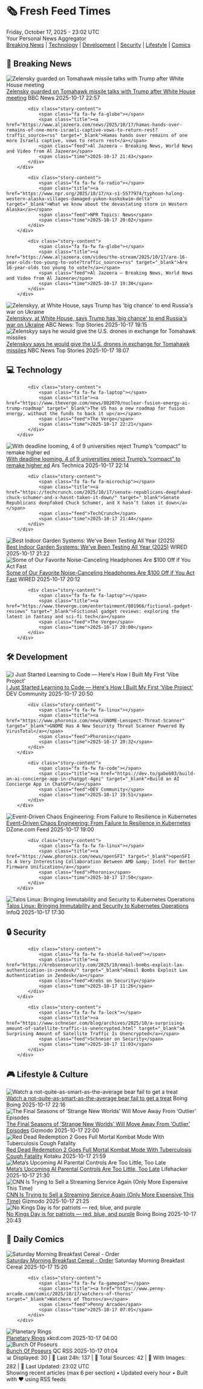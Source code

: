 <!-- Processing 54 RSS feeds at 2025-10-17 23:01:52 UTC -->
<!-- Processing: XKCD -->
<!-- Processing: Dilbert -->
<!-- Processing: Girl Genius -->
<!-- Processing: Dinosaur Comics -->
<!-- Processing: CNN Top Stories -->
<!-- Processing: CNN Breaking News -->
<!-- Processing: BBC World News -->
<!-- Processing: BBC Breaking News -->
<!-- Processing: Al Jazeera Breaking News -->
<!-- Processing: CBC News -->
<!-- Error processing https://rss.cbc.ca/lineup/topstories.xml: The read operation timed out -->
<!-- Processing: NBC News Breaking -->
<!-- Processing: Guardian World News -->
<!-- Processing: Sky News World -->
<!-- Processing: The Verge -->
<!-- Processing: Ars Technica -->
<!-- Processing: O'Reilly Radar -->
<!-- Processing: Slashdot -->
<!-- Processing: Lobsters Python -->
<!-- Processing: Hacker News -->
<!-- Processing: Phoronix Linux News -->
<!-- Processing: OMG! Ubuntu -->
<!-- Processing: Linux.com -->
<!-- Processing: Red Hat Blog -->
<!-- Processing: Ubuntu Blog -->
<!-- Processing: GitLab Blog -->
<!-- Processing: InfoQ -->
<!-- Processing: Martin Fowler -->
<!-- Processing: Gizmodo -->
<!-- Processing: Kotaku -->
<!-- Processing: Boing Boing -->
<!-- Processing: Krebs on Security -->
<!-- Generated 6 new posts out of 31 feeds processed -->
<div class="newspaper-header">
    <h1 class="newspaper-title">🗞️ Fresh Feed Times</h1>
    <div class="newspaper-date">Friday, October 17, 2025 - 23:02 UTC</div>
    <div class="newspaper-subtitle">Your Personal News Aggregator</div>
</div>

<div class="newspaper-nav">
    <a href="#breaking">Breaking News</a> |
    <a href="#tech">Technology</a> |
    <a href="#dev">Development</a> |
    <a href="#security">Security</a> |
    <a href="#lifestyle">Lifestyle</a> |
    <a href="#webcomics">Comics</a>
</div>

<div class="news-section breaking-news" id="breaking">
<h2 class="section-header">🚨 Breaking News</h2>
<div class="stories-container">
<div class="story">
            <img src="https://ichef.bbci.co.uk/ace/standard/240/cpsprodpb/e77b/live/0f8fc3a0-ab87-11f0-a7be-25e543799ac8.jpg" alt="Zelensky guarded on Tomahawk missile talks with Trump after White House meeting" class="story-image" loading="lazy" onerror="this.style.display='none'">
            <div class="story-content">
                <span class="fa fa-fw fa-earth-americas"></span>
                <span class="title"><a href="https://www.bbc.com/news/articles/c93dqew8l3xo?at_medium=RSS&at_campaign=rss" target="_blank">Zelensky guarded on Tomahawk missile talks with Trump after White House meeting</a></span>
                <span class="feed">BBC News</span>
                <span class="time">2025-10-17 22:57</span>
            </div>
        </div>
<div class="story">
            
            <div class="story-content">
                <span class="fa fa-fw fa-globe"></span>
                <span class="title"><a href="https://www.aljazeera.com/news/2025/10/17/hamas-hands-over-remains-of-one-more-israeli-captive-vows-to-return-rest?traffic_source=rss" target="_blank">Hamas hands over remains of one more Israeli captive, vows to return rest</a></span>
                <span class="feed">Al Jazeera – Breaking News, World News and Video from Al Jazeera</span>
                <span class="time">2025-10-17 21:43</span>
            </div>
        </div>
<div class="story">
            
            <div class="story-content">
                <span class="fa fa-fw fa-radio"></span>
                <span class="title"><a href="https://www.npr.org/2025/10/17/nx-s1-5577974/typhoon-halong-western-alaska-villages-damaged-yukon-kuskokwim-delta" target="_blank">What we know about the devastating storm in Western Alaska</a></span>
                <span class="feed">NPR Topics: News</span>
                <span class="time">2025-10-17 20:02</span>
            </div>
        </div>
<div class="story">
            
            <div class="story-content">
                <span class="fa fa-fw fa-globe"></span>
                <span class="title"><a href="https://www.aljazeera.com/video/the-stream/2025/10/17/are-16-year-olds-too-young-to-vote?traffic_source=rss" target="_blank">Are 16-year-olds too young to vote?</a></span>
                <span class="feed">Al Jazeera – Breaking News, World News and Video from Al Jazeera</span>
                <span class="time">2025-10-17 19:30</span>
            </div>
        </div>
<div class="story">
            <img src="https://s.abcnews.com/images/International/donald-trump-1-gty-gmh-251017_1760722661467_hpMain_4x3t_384.jpg" alt="Zelenskyy, at White House, says Trump has &#x27;big chance&#x27; to end Russia&#x27;s war on Ukraine" class="story-image" loading="lazy" onerror="this.style.display='none'">
            <div class="story-content">
                <span class="fa fa-fw fa-tv"></span>
                <span class="title"><a href="https://abcnews.go.com/Politics/trump-zelenskyy-meet-white-house-discuss-russia-ukraine/story?id=126621845" target="_blank">Zelenskyy, at White House, says Trump has &#x27;big chance&#x27; to end Russia&#x27;s war on Ukraine</a></span>
                <span class="feed">ABC News: Top Stories</span>
                <span class="time">2025-10-17 19:15</span>
            </div>
        </div>
<div class="story">
            <img src="https://media-cldnry.s-nbcnews.com/image/upload/t_fit_1500w/mpx/2704722219/2025_10/1760724457090_now_brk_zel_tomahawks_251017_1920x1080-trhyiw.jpg" alt="Zelenskyy says he would give the U.S. drones in exchange for Tomahawk missiles" class="story-image" loading="lazy" onerror="this.style.display='none'">
            <div class="story-content">
                <span class="fa fa-fw fa-broadcast-tower"></span>
                <span class="title"><a href="https://www.nbcnews.com/now/video/zelenskyy-says-he-would-give-the-u-s-drones-in-exchange-for-tomahawk-missiles-250104389643" target="_blank">Zelenskyy says he would give the U.S. drones in exchange for Tomahawk missiles</a></span>
                <span class="feed">NBC News Top Stories</span>
                <span class="time">2025-10-17 18:07</span>
            </div>
        </div>
</div>
</div>
<div class="news-section tech-news" id="tech">
<h2 class="section-header">💻 Technology</h2>
<div class="stories-container">
<div class="story">
            
            <div class="story-content">
                <span class="fa fa-fw fa-laptop"></span>
                <span class="title"><a href="https://www.theverge.com/news/802070/nuclear-fusion-energy-ai-trump-roadmap" target="_blank">The US has a new roadmap for fusion energy, without the funds to back it up</a></span>
                <span class="feed">The Verge</span>
                <span class="time">2025-10-17 22:21</span>
            </div>
        </div>
<div class="story">
            <img src="https://cdn.arstechnica.net/wp-content/uploads/2025/05/GettyImages-588709290-500x500.jpg" alt="With deadline looming, 4 of 9 universities reject Trump’s “compact” to remake higher ed" class="story-image" loading="lazy" onerror="this.style.display='none'">
            <div class="story-content">
                <span class="fa fa-fw fa-cog"></span>
                <span class="title"><a href="https://arstechnica.com/culture/2025/10/with-deadline-looming-4-of-9-universities-reject-trumps-compact-to-remake-higher-ed/" target="_blank">With deadline looming, 4 of 9 universities reject Trump’s “compact” to remake higher ed</a></span>
                <span class="feed">Ars Technica</span>
                <span class="time">2025-10-17 22:14</span>
            </div>
        </div>
<div class="story">
            
            <div class="story-content">
                <span class="fa fa-fw fa-microchip"></span>
                <span class="title"><a href="https://techcrunch.com/2025/10/17/senate-republicans-deepfaked-chuck-schumer-and-x-hasnt-taken-it-down/" target="_blank">Senate Republicans deepfaked Chuck Schumer, and X hasn’t taken it down</a></span>
                <span class="feed">TechCrunch</span>
                <span class="time">2025-10-17 21:44</span>
            </div>
        </div>
<div class="story">
            <img src="https://media.wired.com/photos/688061d68203c2103d95c470/master/pass/We%20Tried%205%20of%20the%20Most%20Popular%20Indoor%20Gardening%20Systems.png" alt="Best Indoor Garden Systems: We&#x27;ve Been Testing All Year (2025)" class="story-image" loading="lazy" onerror="this.style.display='none'">
            <div class="story-content">
                <span class="fa fa-fw fa-bolt"></span>
                <span class="title"><a href="https://www.wired.com/gallery/best-indoor-gardening-systems/" target="_blank">Best Indoor Garden Systems: We&#x27;ve Been Testing All Year (2025)</a></span>
                <span class="feed">WIRED</span>
                <span class="time">2025-10-17 21:22</span>
            </div>
        </div>
<div class="story">
            <img src="https://media.wired.com/photos/68f27c6ac1e7317d086b3429/master/pass/One%20of%20our%20Favorite%20Noise-Canceling%20Headphones%20is%20$100%20Off%20if%20you%20Act%20Fast.png" alt="Some of Our Favorite Noise-Canceling Headphones Are $100 Off if You Act Fast" class="story-image" loading="lazy" onerror="this.style.display='none'">
            <div class="story-content">
                <span class="fa fa-fw fa-bolt"></span>
                <span class="title"><a href="https://www.wired.com/story/bose-quietcomfort-ultra-deal-1025/" target="_blank">Some of Our Favorite Noise-Canceling Headphones Are $100 Off if You Act Fast</a></span>
                <span class="feed">WIRED</span>
                <span class="time">2025-10-17 20:12</span>
            </div>
        </div>
<div class="story">
            
            <div class="story-content">
                <span class="fa fa-fw fa-laptop"></span>
                <span class="title"><a href="https://www.theverge.com/entertainment/801966/fictional-gadget-reviews" target="_blank">Fictional gadget reviews: exploring the latest in fantasy and sci-fi tech</a></span>
                <span class="feed">The Verge</span>
                <span class="time">2025-10-17 20:00</span>
            </div>
        </div>
</div>
</div>
<div class="news-section dev-news" id="dev">
<h2 class="section-header">🛠️ Development</h2>
<div class="stories-container">
<div class="story">
            <img src="https://media2.dev.to/dynamic/image/width=800%2Cheight=%2Cfit=scale-down%2Cgravity=auto%2Cformat=auto/https%3A%2F%2Fdev-to-uploads.s3.amazonaws.com%2Fuploads%2Farticles%2Ffgndfx49ydzl1hne00s3.png" alt="I Just Started Learning to Code — Here&#x27;s How I Built My First ‘Vibe Project’" class="story-image" loading="lazy" onerror="this.style.display='none'">
            <div class="story-content">
                <span class="fa fa-fw fa-code"></span>
                <span class="title"><a href="https://dev.to/nomadfounder/i-just-started-learning-to-code-heres-how-i-built-my-first-vibe-project-2847" target="_blank">I Just Started Learning to Code — Here&#x27;s How I Built My First ‘Vibe Project’</a></span>
                <span class="feed">DEV Community</span>
                <span class="time">2025-10-17 20:50</span>
            </div>
        </div>
<div class="story">
            
            <div class="story-content">
                <span class="fa fa-fw fa-linux"></span>
                <span class="title"><a href="https://www.phoronix.com/news/GNOME-Lenspect-Threat-Scanner" target="_blank">GNOME Has A New Security Threat Scanner Powered By VirusTotal</a></span>
                <span class="feed">Phoronix</span>
                <span class="time">2025-10-17 20:32</span>
            </div>
        </div>
<div class="story">
            
            <div class="story-content">
                <span class="fa fa-fw fa-code"></span>
                <span class="title"><a href="https://dev.to/gabeb03/build-an-ai-concierge-app-in-chatgpt-4gei" target="_blank">Build an AI Concierge App in ChatGPT</a></span>
                <span class="feed">DEV Community</span>
                <span class="time">2025-10-17 19:51</span>
            </div>
        </div>
<div class="story">
            <img src="https://dz2cdn1.dzone.com/thumbnail?fid=18703080&w=600" alt="Event-Driven Chaos Engineering: From Failure to Resilience in Kubernetes" class="story-image" loading="lazy" onerror="this.style.display='none'">
            <div class="story-content">
                <span class="fa fa-fw fa-newspaper"></span>
                <span class="title"><a href="https://dzone.com/articles/event-driven-chaos-engineering-for-kubernetes-resilience" target="_blank">Event-Driven Chaos Engineering: From Failure to Resilience in Kubernetes</a></span>
                <span class="feed">DZone.com Feed</span>
                <span class="time">2025-10-17 19:00</span>
            </div>
        </div>
<div class="story">
            
            <div class="story-content">
                <span class="fa fa-fw fa-linux"></span>
                <span class="title"><a href="https://www.phoronix.com/news/openSFI" target="_blank">openSFI Is A Very Interesting Collaboration Between AMD &amp; Intel For Better Firmware Unification</a></span>
                <span class="feed">Phoronix</span>
                <span class="time">2025-10-17 17:50</span>
            </div>
        </div>
<div class="story">
            <img src="https://res.infoq.com/news/2025/10/talos-linux-kubernetes/en/headerimage/generatedHeaderImage-1760719266195.jpg" alt="Talos Linux: Bringing Immutability and Security to Kubernetes Operations" class="story-image" loading="lazy" onerror="this.style.display='none'">
            <div class="story-content">
                <span class="fa fa-fw fa-info-circle"></span>
                <span class="title"><a href="https://www.infoq.com/news/2025/10/talos-linux-kubernetes/?utm_campaign=infoq_content&utm_source=infoq&utm_medium=feed&utm_term=global" target="_blank">Talos Linux: Bringing Immutability and Security to Kubernetes Operations</a></span>
                <span class="feed">InfoQ</span>
                <span class="time">2025-10-17 17:30</span>
            </div>
        </div>
</div>
</div>
<div class="news-section security-news" id="security">
<h2 class="section-header">🔒 Security</h2>
<div class="stories-container">
<div class="story">
            
            <div class="story-content">
                <span class="fa fa-fw fa-shield-halved"></span>
                <span class="title"><a href="https://krebsonsecurity.com/2025/10/email-bombs-exploit-lax-authentication-in-zendesk/" target="_blank">Email Bombs Exploit Lax Authentication in Zendesk</a></span>
                <span class="feed">Krebs on Security</span>
                <span class="time">2025-10-17 11:26</span>
            </div>
        </div>
<div class="story">
            
            <div class="story-content">
                <span class="fa fa-fw fa-lock"></span>
                <span class="title"><a href="https://www.schneier.com/blog/archives/2025/10/a-surprising-amount-of-satellite-traffic-is-unencrypted.html" target="_blank">A Surprising Amount of Satellite Traffic Is Unencrypted</a></span>
                <span class="feed">Schneier on Security</span>
                <span class="time">2025-10-17 11:03</span>
            </div>
        </div>
</div>
</div>
<div class="news-section lifestyle-news" id="lifestyle">
<h2 class="section-header">🎮 Lifestyle & Culture</h2>
<div class="stories-container">
<div class="story">
            <img src="https://i0.wp.com/boingboing.net/wp-content/uploads/2023/09/black-bear-1-e1760739359403.jpeg?fit=768%2C512&amp;quality=60&amp;ssl=1" alt="Watch a not-quite-as-smart-as-the-average bear fail to get a treat" class="story-image" loading="lazy" onerror="this.style.display='none'">
            <div class="story-content">
                <span class="fa fa-fw fa-arrow-right"></span>
                <span class="title"><a href="https://boingboing.net/2025/10/17/watch-a-not-quite-as-smart-as-the-average-bear-fail-to-get-a-treat.html" target="_blank">Watch a not-quite-as-smart-as-the-average bear fail to get a treat</a></span>
                <span class="feed">Boing Boing</span>
                <span class="time">2025-10-17 22:16</span>
            </div>
        </div>
<div class="story">
            <img src="https://gizmodo.com/app/uploads/2025/10/star-trek-strange-new-worlds-310-pike-bridge-1280x853.jpg" alt="The Final Seasons of ‘Strange New Worlds’ Will Move Away From ‘Outlier’ Episodes" class="story-image" loading="lazy" onerror="this.style.display='none'">
            <div class="story-content">
                <span class="fa fa-fw fa-computer"></span>
                <span class="title"><a href="https://gizmodo.com/star-trek-strange-new-worlds-season-4-more-adventure-2000673757" target="_blank">The Final Seasons of ‘Strange New Worlds’ Will Move Away From ‘Outlier’ Episodes</a></span>
                <span class="feed">Gizmodo</span>
                <span class="time">2025-10-17 22:00</span>
            </div>
        </div>
<div class="story">
            <img src="https://kotaku.com/app/uploads/2025/10/Morgan.jpg" alt="Red Dead Redemption 2 Goes Full Mortal Kombat Mode With Tuberculosis Cough Fatality" class="story-image" loading="lazy" onerror="this.style.display='none'">
            <div class="story-content">
                <span class="fa fa-fw fa-gamepad"></span>
                <span class="title"><a href="https://kotaku.com/red-dead-redemption-2-mortal-kombat-mod-2000636690" target="_blank">Red Dead Redemption 2 Goes Full Mortal Kombat Mode With Tuberculosis Cough Fatality</a></span>
                <span class="feed">Kotaku</span>
                <span class="time">2025-10-17 21:59</span>
            </div>
        </div>
<div class="story">
            <img src="https://lifehacker.com/imagery/articles/01K7SXX823924BX5S4K387CJGH/hero-image.jpg" alt="Meta’s Upcoming AI Parental Controls Are Too Little, Too Late" class="story-image" loading="lazy" onerror="this.style.display='none'">
            <div class="story-content">
                <span class="fa fa-fw fa-life-ring"></span>
                <span class="title"><a href="https://lifehacker.com/tech/meta-ai-parental-controls-too-little-too-late?utm_medium=RSS" target="_blank">Meta’s Upcoming AI Parental Controls Are Too Little, Too Late</a></span>
                <span class="feed">Lifehacker</span>
                <span class="time">2025-10-17 21:30</span>
            </div>
        </div>
<div class="story">
            <img src="https://gizmodo.com/app/uploads/2022/10/d19f64db91ad92c656d503ffb2819206-1024x576.jpg" alt="CNN Is Trying to Sell a Streaming Service Again (Only More Expensive This Time)" class="story-image" loading="lazy" onerror="this.style.display='none'">
            <div class="story-content">
                <span class="fa fa-fw fa-computer"></span>
                <span class="title"><a href="https://gizmodo.com/cnn-is-trying-to-sell-a-streaming-service-again-only-more-expensive-this-time-2000673714" target="_blank">CNN Is Trying to Sell a Streaming Service Again (Only More Expensive This Time)</a></span>
                <span class="feed">Gizmodo</span>
                <span class="time">2025-10-17 21:25</span>
            </div>
        </div>
<div class="story">
            <img src="https://i0.wp.com/boingboing.net/wp-content/uploads/2025/10/Comet-2025-10-17-21.38.29.png?fit=1200%2C778&amp;quality=55&amp;ssl=1" alt="No Kings Day is for patriots — red, blue, and purple" class="story-image" loading="lazy" onerror="this.style.display='none'">
            <div class="story-content">
                <span class="fa fa-fw fa-arrow-right"></span>
                <span class="title"><a href="https://boingboing.net/2025/10/17/no-kings-day-is-for-patriots-red-blue-and-purple.html" target="_blank">No Kings Day is for patriots — red, blue, and purple</a></span>
                <span class="feed">Boing Boing</span>
                <span class="time">2025-10-17 20:43</span>
            </div>
        </div>
</div>
</div>
<div class="news-section webcomics-section" id="webcomics">
<h2 class="section-header">🎨 Daily Comics</h2>
<div class="stories-container">
<div class="story">
            <img src="https://www.smbc-comics.com/comics/1760645538-20251017.png" alt="Saturday Morning Breakfast Cereal - Order" class="story-image" loading="lazy" onerror="this.style.display='none'">
            <div class="story-content">
                <span class="fa fa-fw fa-smile"></span>
                <span class="title"><a href="https://www.smbc-comics.com/comic/order-2" target="_blank">Saturday Morning Breakfast Cereal - Order</a></span>
                <span class="feed">Saturday Morning Breakfast Cereal</span>
                <span class="time">2025-10-17 15:20</span>
            </div>
        </div>
<div class="story">
            
            <div class="story-content">
                <span class="fa fa-fw fa-gamepad"></span>
                <span class="title"><a href="https://www.penny-arcade.com/comic/2025/10/17/watchers-of-thorns" target="_blank">Watchers of Thorns</a></span>
                <span class="feed">Penny Arcade</span>
                <span class="time">2025-10-17 07:01</span>
            </div>
        </div>
<div class="story">
            <img src="https://imgs.xkcd.com/comics/planetary_rings.png" alt="Planetary Rings" class="story-image" loading="lazy" onerror="this.style.display='none'">
            <div class="story-content">
                <span class="fa fa-fw fa-laugh"></span>
                <span class="title"><a href="https://xkcd.com/3156/" target="_blank">Planetary Rings</a></span>
                <span class="feed">xkcd.com</span>
                <span class="time">2025-10-17 04:00</span>
            </div>
        </div>
<div class="story">
            <img src="http://www.questionablecontent.net/comics/5681.png" alt="Bunch Of Poseurs" class="story-image" loading="lazy" onerror="this.style.display='none'">
            <div class="story-content">
                <span class="fa fa-fw fa-music"></span>
                <span class="title"><a href="http://questionablecontent.net/view.php?comic=5681" target="_blank">Bunch Of Poseurs</a></span>
                <span class="feed">QC RSS</span>
                <span class="time">2025-10-17 01:04</span>
            </div>
        </div>
</div>
</div>

<div class="newspaper-footer">
    <div class="stats">
        📊 Displayed: 30 | 📅 Last 24h: 137 | 📡 Total Sources: 42 | 📸 With Images: 282 |
        🔄 Last Updated: 23:02 UTC
    </div>
    <div class="footer-note">
        Showing recent articles (max 6 per section) • Updated every hour • Built with ❤️ using RSS feeds
    </div>
</div>

